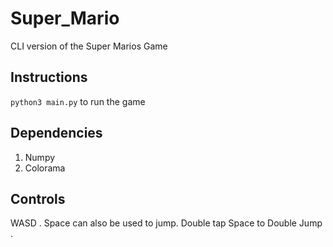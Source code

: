 # Super_Mario
CLI version of the Super Marios Game 

## Instructions

`python3 main.py` to run the game

## Dependencies

1. Numpy
2. Colorama

## Controls

WASD . Space can also be used to jump. Double tap Space to Double Jump .
